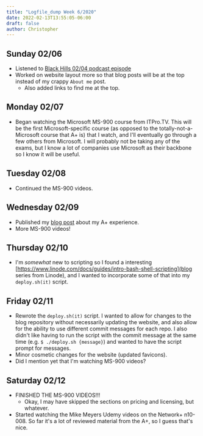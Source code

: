 ```yaml
---
title: "Logfile_dump Week 6/2020"
date: 2022-02-13T13:55:05-06:00
draft: false
author: Christopher
---
```


## Sunday 02/06
- Listened to [Black Hills 02/04 podcast episode](https://www.blackhillsinfosec.com/talkin-about-infosec-news-2-4-2022/)
- Worked on website layout more so that blog posts will be at the top instead of my crappy `About me` post.
    - Also added links to find me at the top.

## Monday 02/07
- Began watching the Microsoft MS-900 course from ITPro.TV. This will be the first Microsoft-specific course (as opposed to the totally-not-a-Microsoft course that A+ is) that I watch, and I'll eventually go through a few others from Microsoft. I will probably not be taking any of the exams, but I know a lot of companies use Microsoft as their backbone so I know it will be useful.

## Tuesday 02/08
- Continued the MS-900 videos.

## Wednesday 02/09
- Published my [blog post](https://pshef.work/posts/a+-review/) about my A+ experience.
- More MS-900 videos!

## Thursday 02/10
- I'm *somewhat* new to scripting so I found a interesting [https://www.linode.com/docs/guides/intro-bash-shell-scripting](blog series from Linode), and I wanted to incorporate some of that into my `deploy.sh(it)` script.

## Friday 02/11
- Rewrote the `deploy.sh(it)` script. I wanted to allow for changes to the blog repository without necessarily updating the website, and also allow for the ability to use different commit messages for each repo. I also didn't like having to run the script with the commit message at the same time (e.g. `$ ./deploy.sh {message}`) and wanted to have the script prompt for messages.
- Minor cosmetic changes for the website (updated favicons).
- Did I mention yet that I'm watching MS-900 videos?

## Saturday 02/12
- FINISHED THE MS-900 VIDEOS!!!
    - Okay, I may have skipped the sections on pricing and licensing, but whatever.
- Started watching the Mike Meyers Udemy videos on the Network+ n10-008. So far it's a lot of reviewed material from the A+, so I guess that's nice.